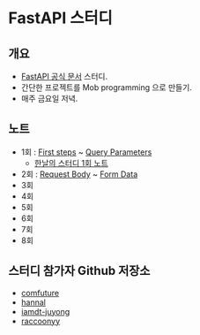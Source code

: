 FastAPI 스터디
==============

개요
-----

- [FastAPI 공식 문서](https://fastapi.tiangolo.com/tutorial/) 스터디.
- 간단한 프로젝트를 Mob programming 으로 만들기.
- 매주 금요일 저녁.


노트
----

- 1회 : [First steps](https://fastapi.tiangolo.com/tutorial/first-steps/) ~ [Query Parameters](https://fastapi.tiangolo.com/tutorial/query-params/)
  - [한날의 스터디 1회 노트](./docs/01.md)
- 2회 : [Request Body](https://fastapi.tiangolo.com/tutorial/body/) ~ [Form Data](https://fastapi.tiangolo.com/tutorial/request-forms/)
- 3회
- 4회
- 5회
- 6회
- 7회
- 8회

스터디 참가자 Github 저장소
-----------------

- [comfuture](https://github.com/comfuture/fastapi-study/)
- [hannal](https://github.com/hannal/study-fastapi)
- [iamdt-juyong](https://github.com/iamdt-juyong/study-fastapi)
- [raccoonyy](https://github.com/raccoonyy/fastapi-study)
